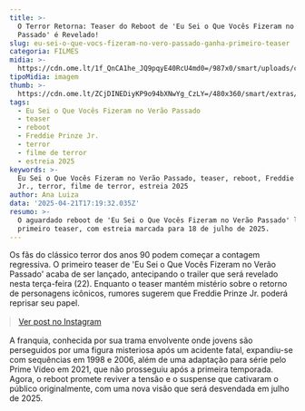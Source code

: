```yaml
---
title: >-
  O Terror Retorna: Teaser do Reboot de 'Eu Sei o Que Vocês Fizeram no Verão
  Passado' é Revelado!
slug: eu-sei-o-que-vocs-fizeram-no-vero-passado-ganha-primeiro-teaser
categoria: FILMES
midia: >-
  https://cdn.ome.lt/1f_QnCA1he_JQ9pqyE40RcU4md0=/987x0/smart/uploads/conteudo/fotos/OMELETE_CAPA_-_2025-04-21T132135.874.png
tipoMidia: imagem
thumb: >-
  https://cdn.ome.lt/ZCjDINEDiyKP9o94bXNwYg_CzLY=/480x360/smart/extras/conteudos/omelete_THUMB_-_2025-04-21T132119.276.png
tags:
  - Eu Sei o Que Vocês Fizeram no Verão Passado
  - teaser
  - reboot
  - Freddie Prinze Jr.
  - terror
  - filme de terror
  - estreia 2025
keywords: >-
  Eu Sei o Que Vocês Fizeram no Verão Passado, teaser, reboot, Freddie Prinze
  Jr., terror, filme de terror, estreia 2025
author: Ana Luiza
data: '2025-04-21T17:19:32.035Z'
resumo: >-
  O aguardado reboot de 'Eu Sei o Que Vocês Fizeram no Verão Passado' lança seu
  primeiro teaser, com estreia marcada para 18 de julho de 2025.
---
```


Os fãs do clássico terror dos anos 90 podem começar a contagem regressiva. O primeiro teaser de 'Eu Sei o Que Vocês Fizeram no Verão Passado' acaba de ser lançado, antecipando o trailer que será revelado nesta terça-feira (22). Enquanto o teaser mantém mistério sobre o retorno de personagens icônicos, rumores sugerem que Freddie Prinze Jr. poderá reprisar seu papel.

<blockquote class="instagram-media" data-instgrm-permalink="https://www.instagram.com/reel/DIturbFPKP3/" data-instgrm-version="14" style="width:100%; max-width:540px; margin:1rem auto;"><a href="https://www.instagram.com/reel/DIturbFPKP3/">Ver post no Instagram</a></blockquote>

A franquia, conhecida por sua trama envolvente onde jovens são perseguidos por uma figura misteriosa após um acidente fatal, expandiu-se com sequências em 1998 e 2006, além de uma adaptação para série pelo Prime Video em 2021, que não prosseguiu após a primeira temporada. Agora, o reboot promete reviver a tensão e o suspense que cativaram o público originalmente, com uma nova visão que será desvendada em julho de 2025.
